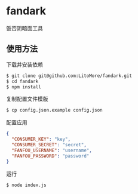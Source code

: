 # fandark

饭否阴暗面工具

## 使用方法

下载并安装依赖

```bash
$ git clone git@github.com:LitoMore/fandark.git
$ cd fandark
$ npm install
```

复制配置文件模版

```bash
$ cp config.json.example config.json
```

配置应用

```json
{
  "CONSUMER_KEY": "key",
  "CONSUMER_SECRET": "secret",
  "FANFOU_USERNAME": "username",
  "FANFOU_PASSWORD": "password"
}

```

运行

```bash
$ node index.js
```
